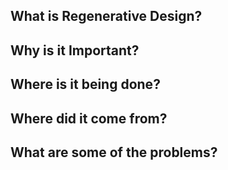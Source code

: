 ## What is Regenerative Design?

## Why is it Important?
## Where is it being done?
## Where did it come from?
## What are some of the problems?